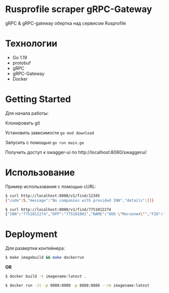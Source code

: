 # Rusprofile scraper gRPC-Gateway 

gRPC & gRPC-gateway обертка над сервисом Rusprofile

# Технологии

- Go 1.19
- protobuf
- gRPC
- gRPC-Gateway
- Docker
    
# Getting Started
Для начала работы:

Клонировать git

Установить зависимости `go mod download`

Запусить с помощью `go run main.go`

Получить доступ к swagger-ui по http://localhost:8080/swaggerui/
# Использование

Пример использования с помощью cURL:

```bash
$ curl http://localhost:8080/v1/find/12345
{"code":5,"message":"No companies with provided INN","details":[]}

$ curl http://localhost:8080/v1/find/7751012274
{"INN":"7751012274","KPP":"775101001","NAME":"ООО \"Магнолия\"","FIO":"Амирджанов Шамай Рафаилович"}
```

# Deployment

Для развертки контейнера:
```bash
$ make imagebuild && make dockerrun
```
**OR**
```bash
$ docker build -t imagename:latest .

$ docker run -it -p 8080:8080 -p 8888:8888 --rm imagename:latest
```
